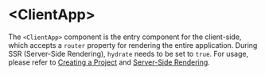 # \<ClientApp>

The `<ClientApp>` component is the entry component for the client-side, which accepts a `router` property for rendering the entire application. During SSR (Server-Side Rendering), `hydrate` needs to be set to `true`. For usage, please refer to [Creating a Project](creating-a-project) and [Server-Side Rendering](ssr).
